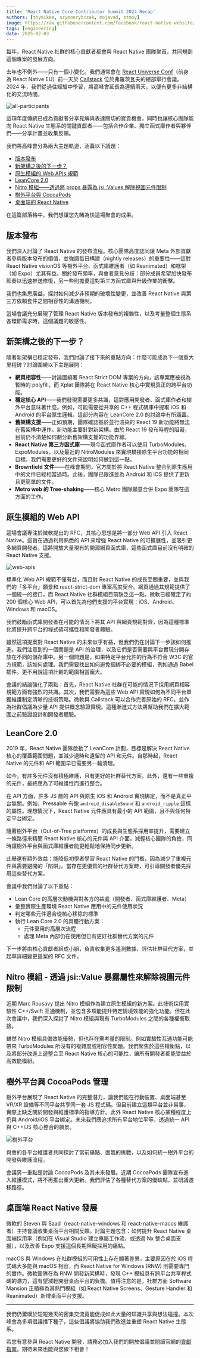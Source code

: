```yaml
---
title: 'React Native Core Contributor Summit 2024 Recap'
authors: [thymikee, szymonrybczak, mojavad, stmoy]
image: https://raw.githubusercontent.com/facebook/react-native-website/9915d9c0b32ef348958c8119f6e83e571c1c0ba3/website/static/blog/assets/react-native-core-contributor-summit-2024-1.jpeg
tags: [engineering]
date: 2025-02-03
---
```


每年，React Native 社群的核心貢獻者都會與 React Native 團隊聚首，共同規劃這個專案的發展方向。

去年也不例外——只有一個小變化。我們通常會在 [React Universe Conf](https://www.reactuniverseconf.com)（前身為 React Native EU）前一天於 [Callstack](https://www.callstack.com/open-source) 位於弗羅茨瓦夫的總部舉行會議。2024 年，我們從過往經驗中學習，將高峰會延長為連續兩天，以便有更多非結構化的交流時間。

![all-participants](/blog/assets/react-native-core-contributor-summit-2024-1.jpeg)

<!--truncate-->

這項年度傳統已成為貢獻者分享見解與表達關切的寶貴機會，同時也讓核心團隊能向 React Native 生態系的關鍵貢獻者——包括合作企業、獨立函式庫作者與夥伴們——分享計畫並收集反饋。

我們將高峰會分為兩大主題軌道，涵蓋以下議題：

- [版本發布](#releases)
- [新架構之後的下一步？](#whats-next-after-the-new-architecture)
- [原生模組的 Web APIs 規範](#web-apis-for-native-modules)
- [LeanCore 2.0](#leancore-20)
- [Nitro 模組——透過將 props 暴露為 jsi::Values 解除視圖元件限制](#nitro-modules---unblocking-view-components-by-exposing-props-as-jsivalues)
- [樹外平台與 CocoaPods](#out-of-tree-platforms--cocoapods)
- [桌面端的 React Native](#react-native-on-desktop)

在這篇部落格中，我們想讓您先睹為快這場聚會的成果。

## 版本發布

我們深入討論了 React Native 的發布流程。核心團隊高度認同讓 Meta 外部貢獻者參與版本發布的價值，並強調每日構建（nightly releases）的重要性——這對 React Native visionOS 等樹外平台、函式庫維護者（如 Reanimated）和框架（如 Expo）尤其有益。關於發布頻率，與會者意見分歧：部分成員希望加快發布節奏以迅速推送修復，另一些則擔憂這對第三方函式庫與升級作業的衝擊。

我們也集思廣益，探討如何減少非預期的破壞性變更，並改善 React Native 與第三方依賴套件之間相容性的溝通機制。

這場會議充分展現了管理 React Native 版本發布的複雜性，以及考量整個生態系各環節需求時，這個議題的敏感性。

## 新架構之後的下一步？

隨著新架構已穩定發布，我們討論了接下來的重點方向：什麼可能成為下一個重大里程碑？討論圍繞以下主題展開：

- **網頁相容性**——討論圍繞著 React Strict DOM 專案的方向，該專案應被視為暫時的 polyfill，而 Xplat 團隊將在 React Native 核心中實現真正的跨平台功能。
- **穩定核心 API**——我們發現需要更多共識，這對應用開發者、函式庫作者和樹外平台意味著什麼。例如，可能需要從共享的 C++ 程式碼庫中提取 iOS 和 Android 的平台原生邏輯。這部分內容在 LeanCore 2.0 的討論中有所涵蓋。
- **舊架構支援**——正如預期，團隊確認基於並行渲染的 React 19 新功能將無法在舊架構中運作。新功能主要針對新架構。由於 React 19 發布時程的阻礙，目前仍不清楚如何劃分新舊架構支援的功能界線。
- **React Native 第三方函式庫**——現今函式庫作者可以使用 TurboModules、ExpoModules，以及最近的 NitroModules 來實現橋接原生平台功能的相同目標。我們需要更好的文件來說明如何做到這一點。
- **Brownfield 文件**——在峰會期間，官方關於將 React Native 整合到原生應用中的文件已經相當過時。此後，團隊已跟進並為 Android 和 iOS 提供了更新且更簡單的文件。
- **Metro web 的 Tree-shaking**——核心 Metro 團隊願意合併 Expo 團隊在這方面的工作。

## 原生模組的 Web API

這場會議專注於微軟提出的 RFC，其核心思想是將一部分 Web API 引入 React Native。這旨在通過利用熟悉的 API 來增強 React Native 的可擴展性，並吸引更多網頁開發者。這將開放大量現有的開源網頁函式庫，這些函式庫目前沒有明確的 React Native 支援。

![web-apis](/blog/assets/react-native-core-contributor-summit-2024-2.jpeg)

標準化 Web API 規範不僅有益，而且對 React Native 的成長至關重要，並與我們的「多平台」願景和 react-strict-dom 專案高度契合。網頁通過其規範提供了一個統一的接口，而 React Native 社群模組目前缺乏這一點。微軟已經確定了約 200 個核心 Web API，可以首先為他們支援的平台實現：iOS、Android、Windows 和 macOS。

我們鼓勵函式庫開發者在可能的情況下將其 API 與網頁規範對齊，因為這種標準化將提升跨平台的程式碼可攜性和開發者體驗。

雖然這項提案對 React Native 的未來似乎有益，但我們仍在討論下一步該如何推進。我們注意到的一個問題是 API 的治理，以及它們是否需要與平台實現分開存放在不同的儲存庫中。另一個問題是，如果特定平台允許的行為不符合 W3C 的官方規範，該如何處理。我們需要找出如何避免捆綁不必要的模組，例如通過 Babel 插件。更不用說這項計劃的範圍相當龐大。

會議的結論強化了兩點：首先，React Native 社群在可能的情況下採用網頁相容規範方面有強烈的共識。其次，我們需要為這些 Web API 實現如何為不同平台單獨維護制定清晰的技術策略。微軟與 Callstack 可以合作完善原始的 RFC，並作為社群倡議為少量 API 提供概念驗證實現。這種漸進式方法將幫助我們在擴大範圍之前驗證設計和開發者體驗。

## LeanCore 2.0

2019 年，React Native 團隊啟動了 LeanCore 計劃，目標是解決 React Native 核心的覆蓋範圍問題，並減少過時和遺留的 API 和元件。自那時起，React Native 的元件和 API 範圍早已需要另一輪清理。

如今，有許多元件沒有積極維護，且有更好的社群替代方案。此外，還有一些重複的元件，最終應為了可維護性而進行整合。

在 API 方面，許多 JS 層的 API 與原生 iOS 和 Android 實現綁定，而不是真正平台無關。例如，Pressable 有像 `android_disableSound` 和 `android_ripple` 這樣的屬性。理想情況下，React Native 元件應具有最小的 API 範圍，且不與任何特定平台綁定。

隨著樹外平台（Out-of-Tree platforms）的成長與生態系採用率提升，需要建立一條路徑來精簡 React Native 核心的元件與 API 介面，減輕核心團隊的負擔，同時讓樹外平台與函式庫維護者能更輕鬆地保持同步更新。

此舉還有額外效益：能降低初學者學習 React Native 的門檻，因為減少了重複元件與需要避開的「陷阱」。當存在更優質的社群替代方案時，可引導開發者優先採用這些替代方案。

會議中我們討論了以下重點：

- Lean Core 的高層次動機與對各方的益處（開發者、函式庫維護者、Meta）
- 彙整實際生產環境 React Native 應用中的元件使用狀況
- 判定哪些元件適合從核心移除的標準
- 執行 Lean Core 2.0 的具體行動方案：
  - 元件棄用的高層次流程
  - 處理 Meta 內部仍在使用但已有更好社群替代方案的元件

下一步將由核心貢獻者組成小組，負責收集更多遙測數據、評估社群替代方案，並起草詳細變更提案的 RFC 文件。

## Nitro 模組 - 透過 jsi::Value 暴露屬性來解除視圖元件限制

近期 Marc Rousavy 提出 Nitro 模組作為建立原生模組的新方案。此技術採用實驗性 C++/Swift 互通機制，並包含多項能提升特定情境效能的強化功能。但在此次會議中，我們深入探討了 Nitro 模組與現有 TurboModules 之間的各種權衡取捨。

雖然 Nitro 模組具備效能優勢，但也存在需考量的限制。例如實驗性互通功能可能帶來 TurboModules 所沒有的複雜度或相容性問題。我們聚焦於這些權衡點，以及將部分改進上遊整合至 React Native 核心的可能性，讓所有開發者都能受益於高效能模組。

## 樹外平台與 CocoaPods 管理

樹外平台展現了 React Native 的完整潛力，讓我們能在行動裝置、桌面端甚至 VR/XR 設備等不同平台共享同一套 JS 程式碼。但目前建立這類平台並非易事，實際上缺乏關於開發與維護標準的指導方針。此外 React Native 核心某種程度上仍與 Android/iOS 平台綁定。未來我們應追求所有平台地位平等，透過統一 API 與 C++/JS 核心整合的願景。

![樹外平台](/blog/assets/react-native-core-contributor-summit-2024-3.jpeg)

與會的各平台維護者共同探討了當前痛點、面臨的挑戰，以及如何統一樹外平台的開發與維護流程。

會議另一重點是討論 CocoaPods 及其未來發展。近期 CocoaPods 團隊宣布進入維護模式，將不再推出重大更新。我們評估了各種替代方案的優缺點，並研議遷移路徑。

## 桌面端 React Native 發展

微軟的 Steven 與 Saad（react-native-windows 和 react-native-macos 維護者）主持會議收集桌面平台相關反饋。討論主題包含：如何提升 React Native 桌面端採用率（例如在 Visual Studio 建立專屬工作流，或透過 Nx 整合桌面支援），以及改善 Expo 支援這個長期阻礙採用的痛點。

macOS 與 Windows 在社群模組的可用性上存在顯著差異，主要原因在於 iOS 程式碼大多能與 macOS 相容，而 React Native for Windows (RNW) 則需要專門的實作。微軟團隊在為 RNW 開發新架構時，發現 C++ 模組具有跨平台共享程式碼的潛力，這有望減輕開發桌面平台的負擔。值得注意的是，社群方面 Software Mansion 正積極為其熱門模組（如 React Native Screens、Gesture Handler 和 Reanimated）新增桌面平台支援。

---

我們仍驚嘆於短短幾天的密集交流竟能促成如此大量的知識共享與想法碰撞。本次峰會為多項倡議播下種子，這些倡議將協助我們改進並重塑 React Native 生態系。

若您有意參與 React Native 開發，請務必加入我們的開放倡議並閱讀官網的[貢獻指南](https://reactnative.dev/contributing/overview)。期待未來也能與您線下相會！